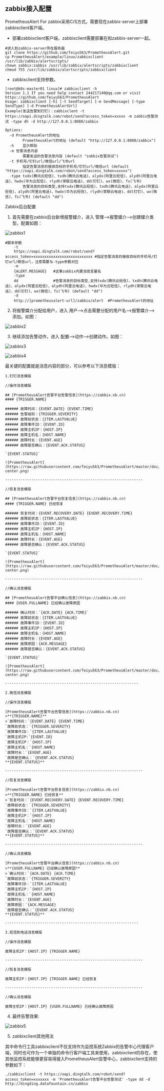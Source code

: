 ## zabbix接入配置

PrometheusAlert For zabbix采用C/S方式。需要现在zabbix-server上部署zabbixclient客户端。

- 部署zabbixclient客户端，zabbixclient需要部署在和zabbix-server一起。

```
#进入到zabbix-server所在服务器
git clone https://github.com/feiyu563/PrometheusAlert.git
cp PrometheusAlert/example/linux/zabbixclient /usr/lib/zabbix/alertscripts/
chown zabbix:zabbix /usr/lib/zabbix/alertscripts/zabbixclient
chmod 755 /usr/lib/zabbix/alertscripts/zabbixclient
```

- zabbixclient支持参数。

```
[root@k8s-master01 linux]# zabbixclient -h
Version 1.1 If you need help contact 244217140@qq.com or visit https://github.com/feiyu563/PrometheusAlert
Usage: zabbixclient [-h] [-t SendTarget] [-m SendMessage] [-type SendType] [-d PrometheusAlertUrl]
Example(发送告警到钉钉)：zabbixclent -t https://oapi.dingtalk.com/robot/send?access_token=xxxxx -m zabbix告警测试 -type dh -d http://127.0.0.1:8080/zabbix

Options:
  -d PrometheusAlert的地址
    	PrometheusAlert的地址 (default "http://127.0.0.1:8080/zabbix")
  -h	显示帮助
  -m 告警消息内容
    	需要发送的告警消息内容 (default "zabbix告警测试")
  -t 手机号/钉钉url/微信url/飞书url
    	指定告警消息的接收目标的手机号/钉钉url/微信url (default "https://oapi.dingtalk.com/robot/send?access_token=xxxxx")
  -type txdx(腾讯云短信)、txdh(腾讯云电话)、alydx(阿里云短信)、alydh(阿里云电话)、hwdx(华为云短信)、rlydh(荣联云电话)、dd(钉钉)、wx(微信)、fs(飞书)
    	告警消息的目标类型,支持txdx(腾讯云短信)、txdh(腾讯云电话)、alydx(阿里云短信)、alydh(阿里云电话)、hwdx(华为云短信)、rlydh(荣联云电话)、dd(钉钉)、wx(微信)、fs(飞书) (default "dd")
```

Zabbix后台配置

1) 首先需要在zabbix后台新增报警媒介，进入 管理-->报警媒介-->创建媒介类型，配置如图：

![zabbix1](https://gitee.com/feiyu563/PrometheusAlert/raw/master/doc/zabbix1.png)

```
#脚本参数
    -t
    https://oapi.dingtalk.com/robot/send?access_token=xxxxxxxxxxxxxxxxxxxxxxxxxxx #指定告警消息的接收目标的手机号/钉钉url/微信url，注意需要与-type参数对应
    -m
    {ALERT.MESSAGE}   #这事zabbix内置消息变量名
    -type
    dd                #告警消息的目标类型,支持txdx(腾讯云短信)、txdh(腾讯云电话)、alydx(阿里云短信)、alydh(阿里云电话)、hwdx(华为云短信)、rlydh(荣联云电话)、dd(钉钉)、wx(微信)、fs(飞书) (default "dd")
    -d
    http://[prometheusalert-url]/zabbix/alert  #PrometheusAlert的地址
```

2) 将报警媒介分配给用户，进入 用户-->点击需要分配的用户名-->报警媒介-->添加。如图：

![zabbix2](https://gitee.com/feiyu563/PrometheusAlert/raw/master/doc/zabbix2.png)

3) 继续添加告警动作，进入 配置-->动作-->创建动作。如图：

![zabbix3](https://gitee.com/feiyu563/PrometheusAlert/raw/master/doc/zabbix3.png)

![zabbix4](https://gitee.com/feiyu563/PrometheusAlert/raw/master/doc/zabbix4.png)

最关键的配置就是消息内容的部分，可以参考以下消息模版：

```
1.钉钉消息模版

//操作消息模版

## [PrometheusAlert告警平台告警信息](https://zabbix.nb.cn)
#### {TRIGGER.NAME}

###### 故障时间：{EVENT.DATE} {EVENT.TIME}
###### 告警级别：{TRIGGER.SEVERITY}
###### 故障前状态：{ITEM.LASTVALUE}
###### 故障事件ID：{EVENT.ID}
###### 故障主机IP：{HOST.IP}
###### 故障主机名：{HOST.NAME}
###### 故障时长：{EVENT.AGE}
###### 故障是否确认：{EVENT.ACK.STATUS}

`{EVENT.STATUS}`

![PrometheusAlert](https://raw.githubusercontent.com/feiyu563/PrometheusAlert/master/doc/alert-center.png)

---------------------------------------------------------------

//恢复消息模版

## [PrometheusAlert告警平台恢复信息](https://zabbix.nb.cn)
#### {TRIGGER.NAME} 已经恢复

###### 恢复时间：{EVENT.RECOVERY.DATE} {EVENT.RECOVERY.TIME}
###### 故障前状态：{ITEM.LASTVALUE}
###### 故障事件ID：{EVENT.ID}
###### 故障主机IP：{HOST.IP}
###### 故障主机名：{HOST.NAME}
###### 故障时长：{EVENT.AGE}
###### 故障是否确认：{EVENT.ACK.STATUS}

`{EVENT.STATUS}`

![PrometheusAlert](https://raw.githubusercontent.com/feiyu563/PrometheusAlert/master/doc/alert-center.png)

---------------------------------------------------------------

//确认消息模版

## [PrometheusAlert告警平台确认信息](https://zabbix.nb.cn)
#### {USER.FULLNAME} 已经确认故障原因

###### 确认时间：`{ACK.DATE} {ACK.TIME}`
###### 故障前状态：{ITEM.LASTVALUE}
###### 故障事件ID：{EVENT.ID}
###### 故障主机IP：{HOST.IP}
###### 故障主机名：{HOST.NAME}
###### 故障时长：{EVENT.AGE}
###### 故障原因：{ACK.MESSAGE}
###### 故障是否确认：{EVENT.ACK.STATUS}

`{EVENT.STATUS}`

![PrometheusAlert](https://raw.githubusercontent.com/feiyu563/PrometheusAlert/master/doc/alert-center.png)

·····························································

2.微信消息模版

//操作消息模版

[PrometheusAlert告警平台告警信息](https://zabbix.nb.cn)
>**{TRIGGER.NAME}**
>`故障时间：`{EVENT.DATE} {EVENT.TIME}
`故障前状态：`{TRIGGER.SEVERITY}
`故障事件ID：`{ITEM.LASTVALUE}
`故障主机IP:`{EVENT.ID}
`故障主机IP：`{HOST.IP}
`故障主机名：`{HOST.NAME}
`故障时长：`{EVENT.AGE}
`故障是否确认：`{EVENT.ACK.STATUS}
**{EVENT.STATUS}**

---------------------------------------------------------------

//恢复消息模版

[PrometheusAlert告警平台恢复信息](https://zabbix.nb.cn)
>**{TRIGGER.NAME} 已经恢复**
>`恢复时间：`{EVENT.RECOVERY.DATE} {EVENT.RECOVERY.TIME}
`故障前状态：`{TRIGGER.SEVERITY}
`故障事件ID：`{ITEM.LASTVALUE}
`故障主机IP：`{HOST.IP}
`故障主机名：`{HOST.NAME}
`故障时长：`{EVENT.AGE}
`故障是否确认：`{EVENT.ACK.STATUS}
**{EVENT.STATUS}**

---------------------------------------------------------------

//确认消息模版

[PrometheusAlert告警平台确认信息](https://zabbix.nb.cn)
>**{USER.FULLNAME} 已经确认故障原因**
>`确认时间：`{ACK.DATE} {ACK.TIME}
`故障前状态：`{TRIGGER.SEVERITY}
`故障事件ID：`{ITEM.LASTVALUE}
`故障主机IP：`{HOST.IP}
`故障主机名：`{HOST.NAME}
`故障时长：`{EVENT.AGE}
`故障原因：`{ACK.MESSAGE}
`故障是否确认：`{EVENT.ACK.STATUS}
**{EVENT.STATUS}**

·····························································

3.短信和电话消息模版

//操作消息模版

故障主机IP：{HOST.IP} {TRIGGER.NAME}

---------------------------------------------------------------

//恢复消息模版

故障主机IP：{HOST.IP} {TRIGGER.NAME} 已经恢复

---------------------------------------------------------------

//确认消息模版

故障主机IP：{HOST.IP} {USER.FULLNAME} 已经确认故障原因
```


4) 最终告警效果:

![zabbix5](https://gitee.com/feiyu563/PrometheusAlert/raw/master/doc/zabbix5.png)

5) zabbixclient其他用法

其中命令行工具zabbixclient不仅支持作为监控系统Zabbix的告警中心代理客户端，同时也可作为一个单独的命令行客户端工具来使用，zabbixclient的存在，使其他监控系统能够更容易得接入PrometheusAlert告警中心，zabbixclient支持的参数如下：

```
./zabbixclient -t https://oapi.dingtalk.com/robot/send?access_token=xxxxxxx -m 'PrometheusAlert告警平台告警测试' -type dd -d http://dingding.datafountain.cn/zabbix
```
